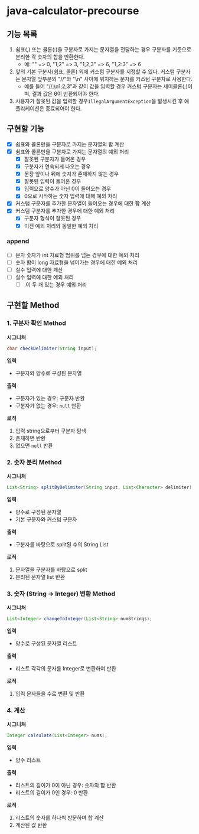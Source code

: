 # java-calculator-precourse

## 기능 목록

1. 쉼표(,) 또는 콜론(:)을 구분자로 가지는 문자열을 전달하는 경우 구분자를 기준으로 분리한 각 숫자의 합을 반환한다.
    - 예: "" => 0, "1,2" => 3, "1,2,3" => 6, "1,2:3" => 6
2. 앞의 기본 구분자(쉼표, 콜론) 외에 커스텀 구분자를 지정할 수 있다. 커스텀 구분자는 문자열 앞부분의 "//"와 "\n" 사이에 위치하는 문자를 커스텀 구분자로 사용한다.
    - 예를 들어 "//;\n1;2;3"과 같이 값을 입력할 경우 커스텀 구분자는 세미콜론(;)이며, 결과 값은 6이 반환되어야 한다.
3. 사용자가 잘못된 값을 입력할 경우`IllegalArgumentException`을 발생시킨 후 애플리케이션은 종료되어야 한다.

## 구현할 기능

- [x]  쉼표와 콜론만을 구분자로 가지는 문자열의 합 계산
- [x]  쉼표와 콜론만을 구분자로 가지는 문자열의 예외 처리
    - [x]  잘못된 구분자가 들어온 경우
    - [x]  구분자가 연속되게 나오는 경우
    - [x]  문장 앞이나 뒤에 숫자가 존재하지 않는 경우
    - [x]  잘못된 입력이 들어온 경우
    - [x]  입력으로 양수가 아닌 0이 들어오는 경우
    - [x]  0으로 시작하는 숫자 입력에 대해 예외 처리
- [x]  커스텀 구분자를 추가한 문자열이 들어오는 경우에 대한 합 계산
- [x]  커스텀 구분자를 추가한 경우에 대한 예외 처리
    - [x]  구분자 형식이 잘못된 경우
    - [x]  이전 예외 처리와 동일한 예외 처리

### append

- [ ]  문자 숫자가 int 자료형 범위를 넘는 경우에 대한 예외 처리
- [ ]  숫자 합이 long 자료형을 넘어가는 경우에 대한 예외 처리
- [ ]  실수 입력에 대한 계산
- [ ]  실수 입력에 대한 예외 처리
    - [ ]  .이 두 개 있는 경우 예외 처리

## 구현할 Method

### 1. 구분자 확인 Method

**시그니처**

```java
char checkDelimiter(String input);
```

**입력**

- 구분자와 양수로 구성된 문자열

**출력**

- 구분자가 있는 경우: 구분자 반환
- 구분자가 없는 경우: `null` 반환

**로직**

1. 입력 string으로부터 구분자 탐색
2. 존재하면 반환
3. 없으면 `null` 반환

### 2. 숫자 분리 Method

**시그니처**

```java
List<String> splitByDelimiter(String input, List<Character> delimiter);
```

**입력**

- 양수로 구성된 문자열
- 기본 구분자와 커스텀 구분자

**출력**

- 구분자를 바탕으로 split된 수의 String List

**로직**

1. 문자열을 구분자를 바탕으로 split
2. 분리된 문자열 list 반환

### 3. 숫자 (String → Integer) 변환 Method

**시그니처**

```java
List<Integer> changeToInteger(List<String> numStrings);
```

**입력**

- 양수로 구성된 문자열 리스트

**출력**

- 리스트 각각의 문자를 Integer로 변환하여 반환

**로직**

1. 입력 문자들을 수로 변환 및 반환

### 4. 계산

**시그니처**

```java
Integer calculate(List<Integer> nums);
```

**입력**

- 양수 리스트

**출력**

- 리스트의 길이가 0이 아닌 경우: 숫자의 합 반환
- 리스트의 길이가 0인 경우: 0 반환

**로직**

1. 리스트의 숫자를 하나씩 방문하며 합 계산
2. 계산된 값 반환